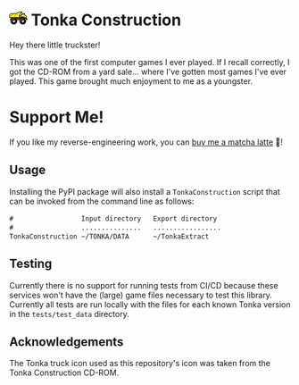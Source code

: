 # <img src="https://raw.githubusercontent.com/npjg/TonkaConstruction/main/.github/favicon.svg" width="32" height="32" alt="Tonka Construction"> Tonka Construction
Hey there little truckster!

This was one of the first computer games I ever played. If I recall correctly, I got the CD-ROM from a yard sale... where I've gotten most games I've ever played. This game brought much enjoyment to me as a youngster.

# Support Me!
If you like my reverse-engineering work, you can [buy me a matcha latte](https://www.buymeacoffee.com/natster) 🍵! 

## Usage
Installing the PyPI package will also install a `TonkaConstruction` script that can be invoked from the command line as follows:
```
#                 Input directory   Export directory
#                 ...............   .................
TonkaConstruction ~/TONKA/DATA      ~/TonkaExtract
```

## Testing
Currently there is no support for running tests from CI/CD because these services won't have the (large) game files necessary to test this library. Currently all tests are run locally with the files for each known Tonka version in the `tests/test_data` directory.

## Acknowledgements
The Tonka truck icon used as this repository's icon was taken from the Tonka Construction CD-ROM.